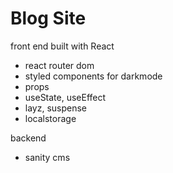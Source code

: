 # Blog Site
front end built with React
- react router dom
- styled components for darkmode
- props
- useState, useEffect
- layz, suspense
- localstorage

backend 
- sanity cms
